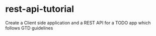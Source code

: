 # rest-api-tutorial
Create a Client side application and a REST API for a TODO app which follows GTD guidelines
